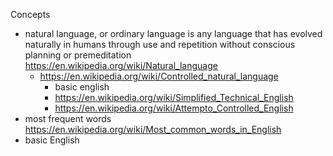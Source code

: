 
Concepts
* natural language, or ordinary language is any language that has evolved naturally in humans through use and repetition without conscious planning or premeditation https://en.wikipedia.org/wiki/Natural_language
  * https://en.wikipedia.org/wiki/Controlled_natural_language
    * basic english
    * https://en.wikipedia.org/wiki/Simplified_Technical_English
    * https://en.wikipedia.org/wiki/Attempto_Controlled_English
* most frequent words https://en.wikipedia.org/wiki/Most_common_words_in_English
* basic English
